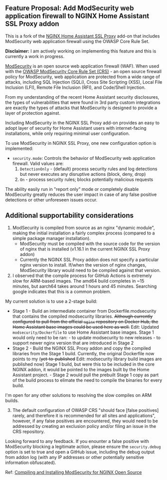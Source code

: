 ## Feature Proposal: Add ModSecurity web application firewall to NGINX Home Assistant SSL Proxy addon

This is a fork of the [NGINX Home Assistant SSL Proxy](https://github.com/home-assistant/addons/tree/master/nginx_proxy) add-on that includes ModSecurity web application firewall using the OWASP Core Rule Set.

**Disclaimer:** I am actively working on implementing this feature and this is currently a work in progress.

[ModSecurity](https://github.com/SpiderLabs/ModSecurity) is an open source web application firewall (WAF). When used with the [OWASP ModSecurity Core Rule Set (CRS)](https://github.com/coreruleset/coreruleset) - an open source firewall policy for ModSecurity, web application are protected from a wide range of attacks, including SQL Injection (SQLi), Cross Site Scripting (XSS), Local File Inclusion (LFI), Remote File Inclusion (RFI), and Code/Shell Injection.

From my understanding of the recent Home Assistant security disclosures, the types of vulnerabilities that were found in 3rd party custom integrations are exactly the types of attacks that ModSecurity is designed to provide a layer of protection against.

Including ModSecurity in the NGINX SSL Proxy add-on provides an easy to adopt layer of security for Home Assistant users with internet-facing installations, while only requiring minimal user configuration.

To use ModSecurity in NGINX SSL Proxy, one new configuration option is implemented:

- `security.mode`: Controls the behavior of ModSecurity web application firewall. Valid values are:
  1. `DetectionOnly` - (default) process security rules and log detections but never executes any disruptive actions (block, deny, drop)
  2. `On` - process security rules; blocks potentially malicious requests

The ability easily run in "report only" mode or completely disable ModSecurity greatly reduces the user impact in case of any false positive detections or other unforeseen issues occur.

## Additional supportability considerations

1. ModSecurity is compiled from source as an nginx "dynamic module", making the initial installation a fairly complex process (compared to a simple package manager installation).
   - ModSecurity must be compiled with the source code for the version of nginx that is installed (v1.16.1 in the current NGINX SSL Proxy addon)
   - Currently the NGINX SSL Proxy addon does not specify a particular nginx version to install. If/when the version of nginx changes, ModSecurity library would need to be compiled against that version.
2. I observed that the compile process for GitHub Actions is extremely slow for ARM-based images. The amd64 build completes in ~15 minutes, but aarch64 takes around 1 hours and 45 minutes. Searching google indicates that this is a common problem.

My current solution is to use a 2-stage build:
 - Stage 1 - Build an intermediate container from Dockerfile.modsecurity that contains the compiled modsecurity libraries. ~~Although currently configured to pull from the official `nginx` repository on Docker Hub, the Home Assistant base images could be used here as well.~~ Edit: Updated `modsecurity/Dockerfile` to use Home Assistant base images.
       Stage 1 would only need to be ran:
       - to update modsecurity to new releases
       - to support newer nginx version that are introduced in Stage 2
 - Stage 2 - Build the NGINX SSL Proxy addon and copy the compiled libraries from the Stage 1 build.   Currently, the original Dockerfile now points to my (~~yet-to-published~~ Edit: modsecurity library build images are published now) Stage 1 build, but were this to be included in the core NGINX addon, it would be pointed to the images built by the Home Assistant project.
       - Stage 2 would pull the prebuilt Stage 1 copy as part of the build process to elimate the need to compile the binaries for every build.

I'm open for any other solutions to resolving the slow compiles on ARM builds.

3. The default configuration of OWASP CRS "should face [false positives] rarely, and therefore it is recommended for all sites and applications", however, if any false positives are encountered, they would need to be addressed by creating an exclusion policy and/or filing an issue in the CRS repository.

Looking forward to any feedback. If you enounter a false positive with ModSecurity blocking a legitimate action, please ensure the `security.debug` option is set to true and open a GitHub issue, including the debug output from addon log (with any IP addresses or other potentially sensitive information obfuscated).

Ref: [Compiling and Installing ModSecurity for NGINX Open Source](https://www.nginx.com/blog/compiling-and-installing-modsecurity-for-open-source-nginx/)